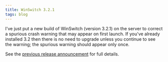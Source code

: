 ```yaml
---
title: WinSwitch 3.2.1
tags: blog
---
```


I've just put a new build of WinSwitch (version 3.2.1) on the server to correct a spurious crash warning that may appear on first launch. If you've already installed 3.2 then there is no need to upgrade unless you continue to see the warning; the spurious warning should appear only once.

See the [previous release announcement](http://wincent.com/a/news/archives/2006/04/winswitch_32_un.php) for full details.
